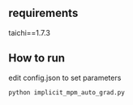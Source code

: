 ## requirements ##
taichi==1.7.3

## How to run ##
edit config.json to set parameters
```
python implicit_mpm_auto_grad.py
```